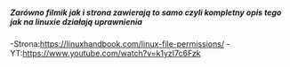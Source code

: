 ##### Zarówno filmik jak i strona zawierają to samo czyli kompletny opis tego jak na linuxie działają uprawnienia
-Strona:https://linuxhandbook.com/linux-file-permissions/
-YT:https://www.youtube.com/watch?v=k1yzI7c6Fzk
